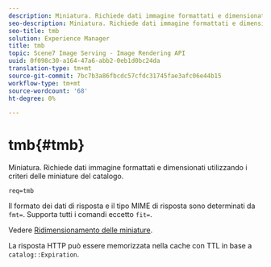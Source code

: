 ```yaml
---
description: Miniatura. Richiede dati immagine formattati e dimensionati utilizzando i criteri delle miniature del catalogo.
seo-description: Miniatura. Richiede dati immagine formattati e dimensionati utilizzando i criteri delle miniature del catalogo.
seo-title: tmb
solution: Experience Manager
title: tmb
topic: Scene7 Image Serving - Image Rendering API
uuid: 0f098c30-a164-47a6-abb2-0eb1d0bc24da
translation-type: tm+mt
source-git-commit: 7bc7b3a86fbcdc57cfdc31745fae3afc06e44b15
workflow-type: tm+mt
source-wordcount: '68'
ht-degree: 0%

---
```



# tmb{#tmb}

Miniatura. Richiede dati immagine formattati e dimensionati utilizzando i criteri delle miniature del catalogo.

`req=tmb`

Il formato dei dati di risposta e il tipo MIME di risposta sono determinati da `fmt=`. Supporta tutti i comandi eccetto `fit=`.

Vedere [Ridimensionamento delle miniature](../../../../../../is-api/http-ref/image-serving-api-ref/c-http-protocol-reference/c-notes-on-server-behavior/r-thumbnail-scaling.md#reference-0f71817f721d4913b34816758d69b07f).

La risposta HTTP può essere memorizzata nella cache con TTL in base a `catalog::Expiration`.
